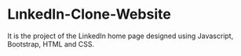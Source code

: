 # LınkedIn-Clone-Website
 
It is the project of the LinkedIn home page designed using Javascript, Bootstrap, HTML and CSS.
